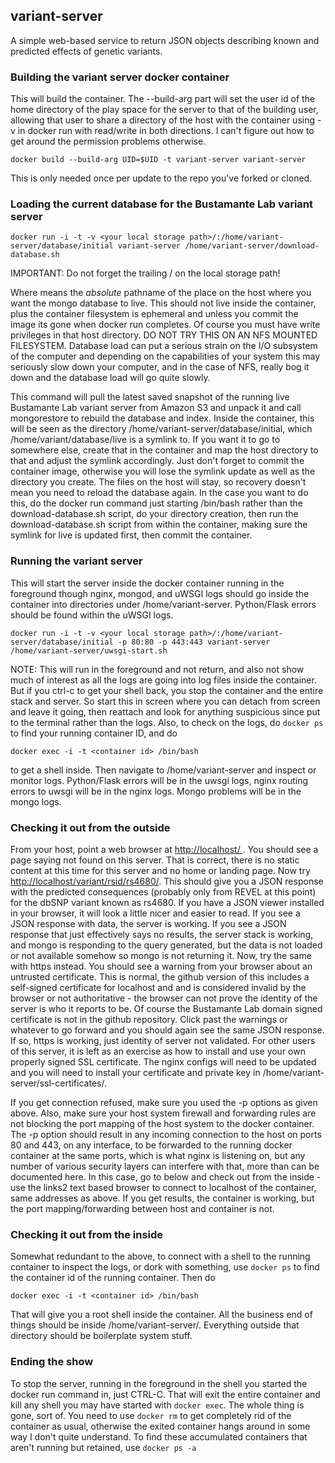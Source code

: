 ## variant-server

A simple web-based service to return JSON objects describing known and predicted effects of genetic variants.


### Building the variant server docker container

This will build the container. The --build-arg part will set the user
id of the home directory of the play space for the server to that of
the building user, allowing that user to share a directory of the host
with the container using -v in docker run with read/write in both
directions. I can't figure out how to get around the permission
problems otherwise.

`docker build --build-arg UID=$UID -t variant-server variant-server`

This is only needed once per update to the repo you've forked or cloned.

### Loading the current database for the Bustamante Lab variant server

```
docker run -i -t -v <your local storage path>/:/home/variant-server/database/initial variant-server /home/variant-server/download-database.sh
```

IMPORTANT: Do not forget the trailing / on the local storage path!

Where <your local storage path> means the *absolute* pathname of the
place on the host where you want the mongo database to live. This
should not live inside the container, plus the container filesystem is
ephemeral and unless you commit the image its gone when docker run
completes. Of course you must have write privileges in that host
directory. DO NOT TRY THIS ON AN NFS MOUNTED FILESYSTEM. Database load
can put a serious strain on the I/O subsystem of the computer and
depending on the capabilities of your system this may seriously slow
down your computer, and in the case of NFS, really bog it down and the
database load will go quite slowly.

This command will pull the latest saved snapshot of the running live
Bustamante Lab variant server from Amazon S3 and unpack it and call
mongorestore to rebuild the database and index. Inside the container,
this will be seen as the directory
/home/variant-server/database/initial, which
/home/variant/database/live is a symlink to. If you want it to go to
somewhere else, create that in the container and map the host
directory to that and adjust the symlink accordingly. Just don't
forget to commit the container image, otherwise you will lose the
symlink update as well as the directory you create. The files on the
host will stay, so recovery doesn't mean you need to reload the
database again. In the case you want to do this, do the docker run
command just starting /bin/bash rather than the download-database.sh
script, do your directory creation, then run the download-database.sh
script from within the container, making sure the symlink for live is
updated first, then commit the container.

### Running the variant server

This will start the server inside the docker container running in the
foreground though nginx, mongod, and uWSGI logs should go inside the
container into directories under /home/variant-server. Python/Flask
errors should be found within the uWSGI logs.

```
docker run -i -t -v <your local storage path>/:/home/variant-server/database/initial -p 80:80 -p 443:443 variant-server /home/variant-server/uwsgi-start.sh
```

NOTE: This will run in the foreground and not return, and also not
show much of interest as all the logs are going into log files inside
the container. But if you ctrl-c to get your shell back, you stop the
container and the entire stack and server. So start this in screen
where you can detach from screen and leave it going, then reattach and
look for anything suspicious since put to the terminal rather than the
logs. Also, to check on the logs, do `docker ps` to find your
running container ID, and do

```
docker exec -i -t <container id> /bin/bash
```

to get a shell inside. Then navigate to /home/variant-server and
inspect or monitor logs. Python/Flask errors will be in the uwsgi
logs, nginx routing errors to uwsgi will be in the nginx logs. Mongo
problems will be in the mongo logs. 

### Checking it out from the outside

From your host, point a web browser at [http://localhost/ ](http://localhost/). You should see a page saying not found on this server. That is correct, there is no static content at this time for this server and no home or landing page. Now try [http://localhost/variant/rsid/rs4680/](http://localhost/variant/rsid/rs4680/). This should give you a JSON response with the predicted consequences (probably only from REVEL at this point) for the dbSNP variant known as rs4680. If you have a JSON viewer installed in your browser, it will look a little nicer and easier to read. If you see a JSON response with data, the server is working. If you see a JSON response that just effectively says no results, the server stack is working, and mongo is responding to the query generated, but the data is not loaded or not available somehow so mongo is not returning it. Now, try the same with https instead. You should see a warning from your browser about an untrusted certificate. This is normal, the github version of this includes a self-signed certificate for localhost and and is considered invalid by the browser or not authoritative - the browser can not prove the identity of the server is who it reports to be. Of course the Bustamante Lab domain signed certificate is not in the github repository. Click past the warnings or whatever to go forward and you should again see the same JSON response. If so, https is working, just identity of server not validated. For other users of this server, it is left as an exercise as how to install and use your own properly signed SSL certificate. The nginx configs will need to be updated and you will need to install your certificate and private key in /home/variant-server/ssl-certificates/.

If you get connection refused, make sure you used the -p options as given above. Also, make sure your host system firewall and forwarding rules are not blocking the port mapping of the host system to the docker container. The -p option should result in any incoming connection to the host on ports 80 and 443, on any interface, to be forwarded to the running docker container at the same ports, which is what nginx is listening on, but any number of various security layers can interfere with that, more than can be documented here. In this case, go to below and check out from the inside - use the links2 text based browser to connect to localhost of the container, same addresses as above. If you get results, the container is working, but the port mapping/forwarding between host and container is not.

### Checking it out from the inside

Somewhat redundant to the above, to connect with a shell to the running container to inspect the logs,
or dork with something, use `docker ps` to find the container id of
the running container. Then do 

```
docker exec -i -t <container id> /bin/bash
```

That will give you a root shell inside the container. All the business
end of things should be inside /home/variant-server/. Everything
outside that directory should be boilerplate system stuff.

### Ending the show

To stop the server, running in the foreground in the shell you started
the docker run command in, just CTRL-C. That will exit the entire
container and kill any shell you may have started with `docker
exec`. The whole thing is gone, sort of. You need to use `docker rm` to
get completely rid of the container as usual, otherwise the exited
container hangs around in some way I don't quite understand. To find
these accumulated containers that aren't running but retained, use
`docker ps -a`
